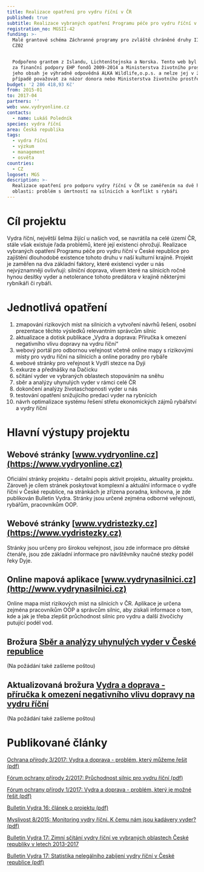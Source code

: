 ```yaml
---
title: Realizace opatření pro vydru říční v ČR
published: true
subtitle: Realizace vybraných opatření Programu péče pro vydru říční v ČR
registration_no: MGSII-42
funding: >-
  Malé grantové schéma Záchranné programy pro zvláště chráněné druhy II Programu
  CZ02


  Podpořeno grantem z Islandu, Lichtenštejnska a Norska. Tento web byl vytvořen
  za finanční podpory EHP fondů 2009-2014 a Ministerstva životního prostředí. Za
  jeho obsah je výhradně odpovědná ALKA Wildlife,o.p.s. a nelze jej v žádném
  případě považovat za názor donora nebo Ministerstva životního prostředí.
budget: '2 286 418,93 Kč'
from: 2015-01
to: 2017-04
partners: ''
web: www.vydryonline.cz
contacts:
  - name: Lukáš Poledník
species: vydra říční
area: Česká republika
tags:
  - vydra říční
  - výzkum
  - management
  - osvěta
countries:
  - CZ
logoset: MGS
description: >-
  Realizace opatření pro podporu vydry říční v ČR se zaměřením na dvě hlavní
  oblasti: problém s úmrtností na silnicích a konflikt s rybáři
---
```

# Cíl projektu

Vydra říční, největší šelma žijící u našich vod, se navrátila na celé území ČR, stále však existuje řada problémů, které její existenci ohrožují. Realizace vybraných opatření Programu péče pro vydru říční v České republice pro zajištění dlouhodobé existence tohoto druhu v naší kulturní krajině. Projekt je zaměřen na dva základní faktory, které existenci vyder u nás nejvýznamněji ovlivňují: silniční doprava, vlivem které na silnicích ročně hynou desítky vyder a netolerance tohoto predátora v krajině některými rybníkáři či rybáři.

# Jednotlivá opatření

1. zmapování rizikových míst na silnicích a vytvoření návrhů řešení, osobní prezentace těchto výsledků relevantním správcům silnic
2. aktualizace a dotisk publikace „Vydra a doprava: Příručka k omezení negativního vlivu dopravy na vydru říční“
3. webový portál pro odbornou veřejnost včetně online mapy s rizikovými místy pro vydru říční na silnicích a online poradny pro rybáře
4. webové stránky pro veřejnost k Vydří stezce na Dyji
5. exkurze a přednášky na Dačicku
6. sčítání vyder ve vybraných oblastech stopováním na sněhu
7. sběr a analýzy uhynulých vyder v rámci celé ČR
8. dokončení analýzy životaschopnosti vyder u nás
9. testování opatření snižujícího predaci vyder na rybnících
10. návrh optimalizace systému řešení střetu ekonomických zájmů rybářství a vydry říční 

# Hlavní výstupy projektu

## Webové stránky [www.vydryonline.cz](https://www.vydryonline.cz)

Oficiální stránky projektu - detailní popis aktivit projektu, aktuality projektu. Zároveň je cílem stránek poskytovat komplexní a aktuální informace o vydře říční v České republice, na stránkách je zřízena poradna, knihovna, je zde publikován Bulletin Vydra. Stránky jsou určené zejména odborné veřejnosti, rybářům, pracovníkům OOP.

## Webové stránky [www.vydristezky.cz](https://www.vydristezky.cz)

Stránky jsou určeny pro širokou veřejnost, jsou zde informace pro dětské čtenáře, jsou zde základní informace pro návštěvníky naučné stezky podél řeky Dyje.

## Online mapová aplikace [www.vydrynasilnici.cz](http://www.vydrynasilnici.cz)

Online mapa míst rizikových míst na silnicích v ČR. Aplikace je určena zejména pracovníkům OOP a správcům silnic, aby získali informace o tom, kde a jak je třeba zlepšit průchodnost silnic pro vydru a další živočichy putující podél vod. 

## Brožura [Sběr a analýzy uhynulých vyder v České republice](/media/ALKA_-_Sb_r_a_anal_zy_vyder_-_web.pdf)

(Na požádání také zašleme poštou)

## Aktualizovaná brožura [Vydra a doprava - příručka k omezení negativního vlivu dopravy na vydru říční](/media/vydra%20a%20doprava%20-%20web_2.pdf)

(Na požádání také zašleme poštou)



# Publikované články

[Ochrana přírody 3/2017: Vydra a doprava - problém, který můžeme řešit (pdf)](/media/OP_03_2017_vydry.pdf)

[Fórum ochrany přírody 2/2017: Průchodnost silnic pro vydru říční
 (pdf)](/media/12-pruchodnost-silnic-z-pohledu-vydry-ricni.pdf)

[Fórum ochrany přírody 1/2017: Vydra a doprava - problém, který je možné řešit
 (pdf)](/media/11-vydra-a-doprava-problem-ktery-je-mozne-resit.pdf)

[Bulletin Vydra 16: článek o projektu (pdf)](/media/8_Polednikova_etal_75_79.pdf)

[Myslivost 8/2015: Monitoring vydry říční. K čemu nám jsou kadávery vyder? (pdf)](/media/Myslivost_Vydra_2015_FINAL.pdf)

[Bulletin Vydra 17: Zimní sčítání vydry říční ve vybraných oblastech České republiky v letech 2013-2017](/media/Polednik_etal_14_25.pdf)

[Bulletin Vydra 17: Statistika nelegálního zabíjení vydry říční v České republice (pdf)](/media/Polednikova_etal_58_66.pdf)
